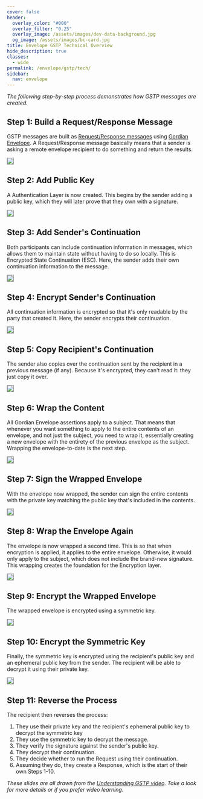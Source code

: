 ```yaml
---
cover: false
header:
  overlay_color: "#000"
  overlay_filter: "0.25"
  overlay_image: /assets/images/dev-data-background.jpg
  og_image: /assets/images/bc-card.jpg
title: Envelope GSTP Technical Overview
hide_description: true
classes:
  - wide
permalink: /envelope/gstp/tech/
sidebar:
  nav: envelope
---
```


_The following step-by-step process demonstrates how GSTP messages are created._

## Step 1: Build a Request/Response Message

GSTP messages are built as [Request/Response messages](/envelope/request/) using [Gordian Envelope](/envelope/). A Request/Response message basically means that a sender is asking a remote envelope recipient to do something and return the results. 

<img src="/assets/images/gstp-ex-1.jpeg" style="border: 1px solid gray !important">

## Step 2: Add Public Key

A Authentication Layer is now created. This begins by the sender adding a public key, which they will later prove that they own with a signature.

<img src="/assets/images/gstp-ex-2.jpeg" style="border: 1px solid gray !important">

## Step 3: Add Sender's Continuation

Both participants can include continuation information in messages, which allows them to maintain state without having to do so locally. This is Encrypted State Continuation (ESC). Here, the sender adds their own continuation information to the message.

<img src="/assets/images/gstp-ex-3.jpeg" style="border: 1px solid gray !important">

## Step 4: Encrypt Sender's Continuation

All continuation information is encrypted so that it's only readable by the party that created it. Here, the sender encrypts their continuation.

<img src="/assets/images/gstp-ex-4.jpeg" style="border: 1px solid gray !important">

## Step 5: Copy Recipient's Continuation

The sender also copies over the continuation sent by the recipient in a previous message (if any). Because it's encrypted, they can't read it: they just copy it over.

<img src="/assets/images/gstp-ex-5.jpeg" style="border: 1px solid gray !important">

## Step 6: Wrap the Content

All Gordian Envelope assertions apply to a subject. That means that whenever you want something to apply to the entire contents of an envelope, and not just the subject, you need to wrap it, essentially creating a new envelope with the entirety of the previous envelope as the subject. Wrapping the envelope-to-date is the next step.

<img src="/assets/images/gstp-ex-6.jpeg" style="border: 1px solid gray !important">

## Step 7: Sign the Wrapped Envelope

With the envelope now wrapped, the sender can sign the entire contents with the private key matching the public key that's included in the contents.

<img src="/assets/images/gstp-ex-7.jpeg" style="border: 1px solid gray !important">

## Step 8: Wrap the Envelope Again

The envelope is now wrapped a second time. This is so that when encryption is applied, it applies to the entire envelope. Otherwise, it would only apply to the subject, which does not include the brand-new signature. This wrapping creates the foundation for the Encryption layer.

<img src="/assets/images/gstp-ex-8.jpeg" style="border: 1px solid gray !important">

## Step 9: Encrypt the Wrapped Envelope

The wrapped envelope is encrypted using a symmetric key.

<img src="/assets/images/gstp-ex-9.jpeg" style="border: 1px solid gray !important">

## Step 10: Encrypt the Symmetric Key

Finally, the symmetric key is encrypted using the recipient's public key and an ephemeral public key from the sender. The recipient will be able to decrypt it using their private key.

<img src="/assets/images/gstp-ex-10.jpeg" style="border: 1px solid gray !important">

## Step 11: Reverse the Process

The recipient then reverses the process:

1. They use their private key and the recipient's ephemeral public key to decrypt the symmetric key
2. They use the symmetric key to decrypt the message.
3. They verify the signature against the sender's public key.
4. They decrypt their continuation.
5. They decide whether to run the Request using their continuation.
6. Assuming they do, they create a Response, which is the start of their own Steps 1-10.

_These slides are all drawn from the [Understanding GSTP video](https://www.youtube.com/watch?v=QnH14LkJOnI). Take a look for more details or if you prefer video learning._

